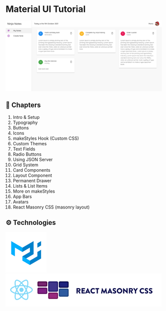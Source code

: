 # Material UI Tutorial

![Demo](./public/demo-1.png)

## 📖 Chapters

1. Intro & Setup
1. Typography
1. Buttons
1. Icons
1. makeStyles Hook (Custom CSS)
1. Custom Themes
1. Text Fields
1. Radio Buttons
1. Using JSON Server
1. Grid System
1. Card Components
1. Layout Component
1. Permanent Drawer
1. Lists & List Items
1. More on makeStyles
1. App Bars
1. Avatars
1. React Masonry CSS (masonry layout)

## ⚙️ Technologies

<p float="left">
  <img src="./public/mui-logo.png" width="132" />
  <img src="./public/react-masonry-css-logo.png" />
</p>
